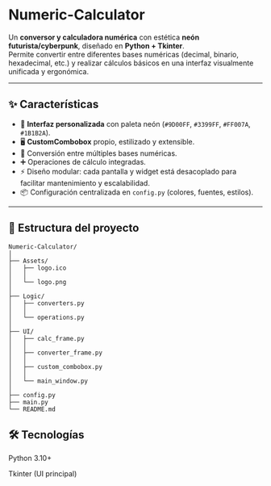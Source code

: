 # Numeric-Calculator

Un **conversor y calculadora numérica** con estética **neón futurista/cyberpunk**, diseñado en **Python + Tkinter**.  
Permite convertir entre diferentes bases numéricas (decimal, binario, hexadecimal, etc.) y realizar cálculos básicos en una interfaz visualmente unificada y ergonómica.

---

## ✨ Características

- 🎨 **Interfaz personalizada** con paleta neón (`#9D00FF`, `#3399FF`, `#FF007A`, `#1B1B2A`).
- 🖥️ **CustomCombobox** propio, estilizado y extensible.
- 🔢 Conversión entre múltiples bases numéricas.
- ➕ Operaciones de cálculo integradas.
- ⚡ Diseño modular: cada pantalla y widget está desacoplado para facilitar mantenimiento y escalabilidad.
- 📦 Configuración centralizada en `config.py` (colores, fuentes, estilos).

---

## 📂 Estructura del proyecto
```
Numeric-Calculator/
│
├── Assets/
│   ├── logo.ico                              
│   │
│   └── logo.png     
│   
├── Logic/
│   ├── converters.py  
│   │
│   └── operations.py              
│  
├── UI/                     
│   ├── calc_frame.py                    
│   │             
│   ├── converter_frame.py
│   │
│   ├── custom_combobox.py
│   │
│   └── main_window.py
│
├── config.py                      
├── main.py                        
└── README.md
```

## 🛠️ Tecnologías

Python 3.10+

Tkinter (UI principal)
